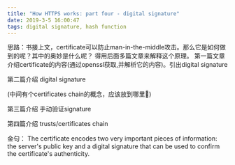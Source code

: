 ```yaml
---
title: "How HTTPS works: part four - digital signature"
date: 2019-3-5 16:00:47
tags: digital signature, hash function
---
```


思路：书接上文，certificate可以防止man-in-the-middle攻击。那么它是如何做到的呢？其中的奥妙是什么呢？
得用后面多篇文章来解释这个原理。
第一篇文章介绍certificate的内容(通过openssl获取,并解析它的内容)。引出digital signature

第二篇介绍 digital signature

(中间有个certificates chain的概念，应该放到哪里🤔)

第三篇介绍 手动验证signature

第四篇介绍 trusts/certificates chain

金句：
The certificate encodes two very important pieces of information: the server's public key and a digital signature that can be used to confirm the certificate's authenticity. 

